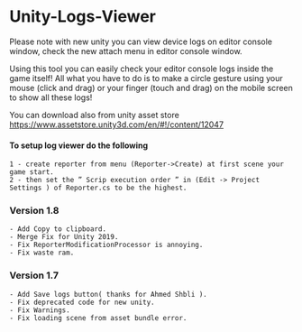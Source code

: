 # Unity-Logs-Viewer


Please note with new unity you can view device logs on editor console window, check the new attach menu in editor console window.


Using this tool you can easily check your editor console logs inside the game itself! 
All what you have to do is to make a circle gesture using your mouse (click and drag) or your finger (touch and drag) on the mobile screen to show all these logs! 

You can download also from unity asset store
https://www.assetstore.unity3d.com/en/#!/content/12047


#### To setup log viewer do the following
    1 - create reporter from menu (Reporter->Create) at first scene your game start.
    2 - then set the ” Scrip execution order ” in (Edit -> Project Settings ) of Reporter.cs to be the highest.


    
     
### Version 1.8
    - Add Copy to clipboard.
	- Merge Fix for Unity 2019.
	- Fix ReporterModificationProcessor is annoying.
	- Fix waste ram.
    
### Version 1.7
    - Add Save logs button( thanks for Ahmed Shbli ).
    - Fix deprecated code for new unity.
    - Fix Warnings.
    - Fix loading scene from asset bundle error.

